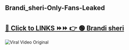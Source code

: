 
 ## Brandi_sheri-Only-Fans-Leaked

# <h2><a href="https://clipsfans.com/Brandi_sheri&ref=git">🔗 Click to LINKS ⏩⏩ 👉 🟢 Brandi sheri </a></h2>

<a href="https://clipsfans.com/Brandi_sheri&ref=git" rel="nofollow" data-target="animated-image.originalLink"><img src="https://i.ibb.co.com/xMMVF88/686577567.gif" alt="Viral Video Original" style="max-width: 100%; display: inline-block;" data-target="animated-image.originalImage"></a>
